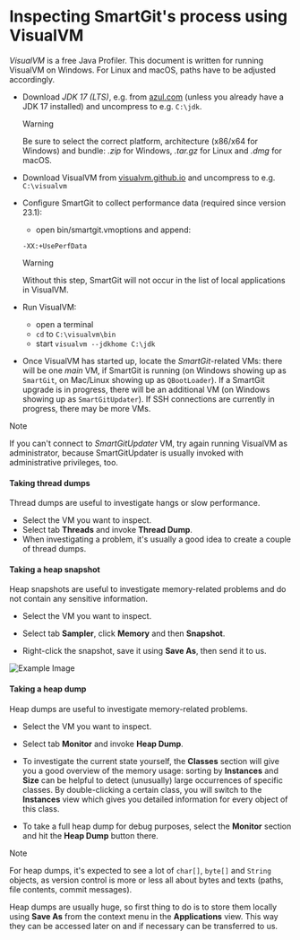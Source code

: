 # Inspecting SmartGit's process using VisualVM

*VisualVM* is a free Java Profiler.
This document is written for running VisualVM on Windows.
For Linux and macOS, paths have to be adjusted accordingly.

-   Download *JDK 17 (LTS)*, e.g. from [azul.com](https://www.azul.com/downloads/?package=jdk) (unless you already have a JDK 17 installed) and uncompress to e.g. `C:\jdk`.

	> [!WARNING]
	> Be sure to select the correct platform, architecture (x86/x64 for Windows) and bundle: *.zip* for Windows, *.tar.gz* for Linux and *.dmg* for macOS.

-   Download VisualVM from [visualvm.github.io](https://visualvm.github.io/download.html) and uncompress to e.g. `C:\visualvm`

-   Configure SmartGit to collect performance data (required since version 23.1):
    -  open bin/smartgit.vmoptions and append:
    ```
    -XX:+UsePerfData
    ```

    > [!WARNING]
    > Without this step, SmartGit will not occur in the list of local applications in VisualVM.

-   Run VisualVM:
    -  open a terminal
    -  `cd` to `C:\visualvm\bin`
    -  start `visualvm --jdkhome C:\jdk`

-   Once VisualVM has started up, locate the *SmartGit*-related VMs: there will be one *main* VM, if SmartGit is running (on Windows showing up as `SmartGit`, on Mac/Linux showing up as `QBootLoader`).
    If a SmartGit upgrade is in progress, there will be an additional VM (on Windows showing up as `SmartGitUpdater`).
    If SSH connections are currently in progress, there may be more VMs.

> [!NOTE]
> If you can't connect to *SmartGitUpdater* VM, try again running VisualVM as administrator, because SmartGitUpdater is usually invoked with administrative privileges, too.

#### Taking thread dumps

Thread dumps are useful to investigate hangs or slow performance.

-   Select the VM you want to inspect.
-   Select tab **Threads** and invoke **Thread Dump**.
-   When investigating a problem, it's usually a good idea to create a couple of thread dumps.

#### Taking a heap snapshot

Heap snapshots are useful to investigate memory-related problems and do not contain any sensitive information.

-   Select the VM you want to inspect.

-   Select tab **Sampler**, click **Memory** and then **Snapshot**.

-   Right-click the snapshot, save it using **Save As**, then send it to us.

![Example Image](images/jvisualvm-take-snapshot.gif)

#### Taking a heap dump

Heap dumps are useful to investigate memory-related problems.

-   Select the VM you want to inspect.

-   Select tab **Monitor** and invoke **Heap Dump**.

-   To investigate the current state yourself, the **Classes** section will give you a good overview of the memory usage: sorting by **Instances** and **Size** can be helpful to detect (unusually) large occurrences of specific classes.
    By double-clicking a certain class, you will switch to the **Instances** view which gives you detailed information for every object of this class.

-   To take a full heap dump for debug purposes, select the **Monitor** section and hit the **Heap Dump** button there.

> [!NOTE]
> For heap dumps, it's expected to see a lot of `char[]`, `byte[]` and `String` objects, as version control is more or less all about bytes and texts (paths, file contents, commit messages).

Heap dumps are usually huge, so first thing to do is to store them locally using **Save As** from the context menu in the **Applications** view.
This way they can be accessed later on and if necessary can be transferred to us.
